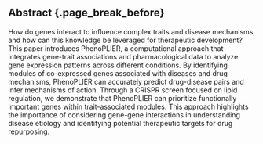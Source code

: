 ## Abstract {.page_break_before}

How do genes interact to influence complex traits and disease mechanisms, and how can this knowledge be leveraged for therapeutic development? This paper introduces PhenoPLIER, a computational approach that integrates gene-trait associations and pharmacological data to analyze gene expression patterns across different conditions.
By identifying modules of co-expressed genes associated with diseases and drug mechanisms, PhenoPLIER can accurately predict drug-disease pairs and infer mechanisms of action.
Through a CRISPR screen focused on lipid regulation, we demonstrate that PhenoPLIER can prioritize functionally important genes within trait-associated modules.
This approach highlights the importance of considering gene-gene interactions in understanding disease etiology and identifying potential therapeutic targets for drug repurposing.
